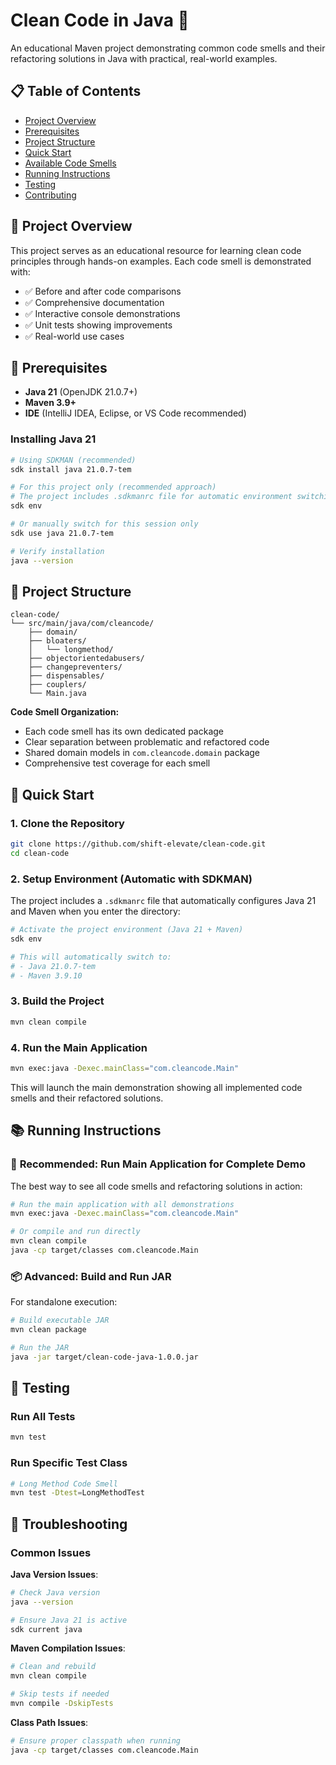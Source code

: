 # Clean Code in Java 🧹

An educational Maven project demonstrating common code smells and their refactoring solutions in Java with practical, real-world examples.

## 📋 Table of Contents

- [Project Overview](#project-overview)
- [Prerequisites](#prerequisites) 
- [Project Structure](#project-structure)
- [Quick Start](#quick-start)
- [Available Code Smells](#available-code-smells)
- [Running Instructions](#running-instructions)
- [Testing](#testing)
- [Contributing](#contributing)

## 🎯 Project Overview

This project serves as an educational resource for learning clean code principles through hands-on examples. Each code smell is demonstrated with:

- ✅ Before and after code comparisons
- ✅ Comprehensive documentation
- ✅ Interactive console demonstrations
- ✅ Unit tests showing improvements
- ✅ Real-world use cases

## 🔧 Prerequisites

- **Java 21** (OpenJDK 21.0.7+)
- **Maven 3.9+**
- **IDE** (IntelliJ IDEA, Eclipse, or VS Code recommended)

### Installing Java 21

```bash
# Using SDKMAN (recommended)
sdk install java 21.0.7-tem

# For this project only (recommended approach)
# The project includes .sdkmanrc file for automatic environment switching
sdk env

# Or manually switch for this session only
sdk use java 21.0.7-tem

# Verify installation
java --version
```

## 📁 Project Structure

```
clean-code/
└── src/main/java/com/cleancode/
    ├── domain/
    ├── bloaters/
    │   └── longmethod/
    ├── objectorientedabusers/
    ├── changepreventers/
    ├── dispensables/
    ├── couplers/
    └── Main.java
```

**Code Smell Organization:**
- Each code smell has its own dedicated package
- Clear separation between problematic and refactored code
- Shared domain models in `com.cleancode.domain` package
- Comprehensive test coverage for each smell

## 🚀 Quick Start

### 1. Clone the Repository

```bash
git clone https://github.com/shift-elevate/clean-code.git
cd clean-code
```

### 2. Setup Environment (Automatic with SDKMAN)

The project includes a `.sdkmanrc` file that automatically configures Java 21 and Maven when you enter the directory:

```bash
# Activate the project environment (Java 21 + Maven)
sdk env

# This will automatically switch to:
# - Java 21.0.7-tem
# - Maven 3.9.10
```

### 3. Build the Project

```bash
mvn clean compile
```

### 4. Run the Main Application

```bash
mvn exec:java -Dexec.mainClass="com.cleancode.Main"
```

This will launch the main demonstration showing all implemented code smells and their refactored solutions.

## 📚 Running Instructions

### 🎯 **Recommended: Run Main Application for Complete Demo**

The best way to see all code smells and refactoring solutions in action:

```bash
# Run the main application with all demonstrations
mvn exec:java -Dexec.mainClass="com.cleancode.Main"

# Or compile and run directly
mvn clean compile
java -cp target/classes com.cleancode.Main
```

### 📦 **Advanced: Build and Run JAR**

For standalone execution:

```bash
# Build executable JAR
mvn clean package

# Run the JAR
java -jar target/clean-code-java-1.0.0.jar
```

## 🧪 Testing

### **Run All Tests**

```bash
mvn test
```

### **Run Specific Test Class**

```bash
# Long Method Code Smell
mvn test -Dtest=LongMethodTest
```

## 🐛 Troubleshooting

### **Common Issues**

**Java Version Issues**:
```bash
# Check Java version
java --version

# Ensure Java 21 is active
sdk current java
```

**Maven Compilation Issues**:
```bash
# Clean and rebuild
mvn clean compile

# Skip tests if needed
mvn compile -DskipTests
```

**Class Path Issues**:
```bash
# Ensure proper classpath when running
java -cp target/classes com.cleancode.Main
```
